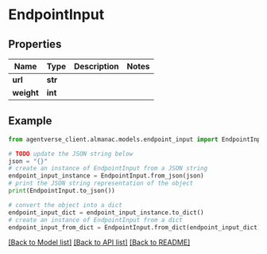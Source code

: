 # EndpointInput


## Properties

Name | Type | Description | Notes
------------ | ------------- | ------------- | -------------
**url** | **str** |  | 
**weight** | **int** |  | 

## Example

```python
from agentverse_client.almanac.models.endpoint_input import EndpointInput

# TODO update the JSON string below
json = "{}"
# create an instance of EndpointInput from a JSON string
endpoint_input_instance = EndpointInput.from_json(json)
# print the JSON string representation of the object
print(EndpointInput.to_json())

# convert the object into a dict
endpoint_input_dict = endpoint_input_instance.to_dict()
# create an instance of EndpointInput from a dict
endpoint_input_from_dict = EndpointInput.from_dict(endpoint_input_dict)
```
[[Back to Model list]](../README.md#documentation-for-models) [[Back to API list]](../README.md#documentation-for-api-endpoints) [[Back to README]](../README.md)


